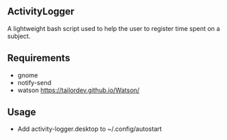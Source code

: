 ## ActivityLogger
A lightweight bash script used to help the user to register time spent on a subject. 

## Requirements
- gnome
- notify-send
- watson https://tailordev.github.io/Watson/

## Usage
- Add activity-logger.desktop to ~/.config/autostart